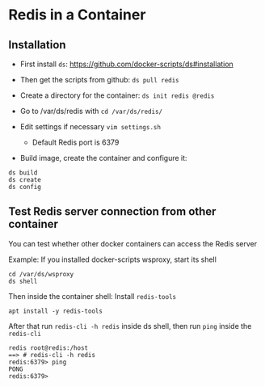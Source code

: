 # Redis in a Container

## Installation

  - First install `ds`: https://github.com/docker-scripts/ds#installation

  - Then get the scripts from github: `ds pull redis`

  - Create a directory for the container: `ds init redis @redis`

  - Go to /var/ds/redis with `cd /var/ds/redis/ `

  - Edit settings if necessary `vim settings.sh`
    - Default Redis port is 6379

  - Build image, create the container and configure it: 
  
```
ds build
ds create
ds config
```

## Test Redis server connection from other container

You can test whether other docker containers can access the Redis server

Example: If you installed docker-scripts wsproxy, start its shell
```
cd /var/ds/wsproxy
ds shell
```

Then inside the container shell:
Install `redis-tools`

```
apt install -y redis-tools
```

After that run `redis-cli -h redis` inside ds shell, then run `ping` inside the `redis-cli`

```
redis root@redis:/host
==> # redis-cli -h redis
redis:6379> ping
PONG
redis:6379> 
```

